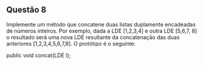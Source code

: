 ## Questão 8

Implemente um método que concatene duas listas duplamente encadeadas de números inteiros. Por exemplo, dada a LDE [1,2,3,4] e outra LDE [5,6,7, 8] o resultado será uma nova LDE resultante da concatenação das duas anteriores [1,2,3,4,5,6,7,8]. O protótipo é o seguinte:

public void concat(LDE l);
